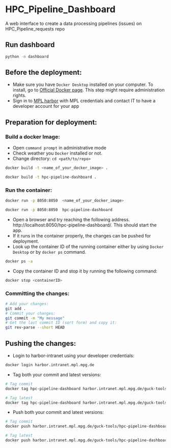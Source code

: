 # HPC_Pipeline_Dashboard

A web interface to create a data processing pipelines (issues) on HPC_Pipeline_requests repo

## Run dashboard

```bash
python -m dashboard
```

## Before the deployment:

- Make sure you have `Docker Desktop` installed on your computer. To install, go to [Official Docker page](https://docs.docker.com/get-docker/). 
This step might require administration rights.
- Sign in to [MPL harbor](https://harbor.intranet.mpl.mpg.de/) with MPL credentials and contact IT to have a developer account for your app

## Preparation for deployment:

### Build a docker Image:  
- Open `command prompt` in administrative mode
- Check weather you ``Docker`` installed or not.
- Change directory: ``cd <path/to/repo>``    

```bash
docker build -t <name_of_your_docker_image> .

docker build -t hpc-pipeline-dashboard .
```

### Run the container:
```bash
docker run -p 8050:8050  <name_of_your_docker_image>

docker run -p 8050:8050  hpc-pipeline-dashboard
```

- Open a browser and try reaching the following address. http://localhost:8050/hpc-pipeline-dashboard/. This should start the app.
- If it runs in the container properly, the changes can be pushed for deployment.
- Look up the container ID of the running container either by using ``Docker Desktop`` or by `docker ps` command.
```bash
docker ps -a
```
- Copy the container ID and stop it by running the following command:
```bash
docker stop <containerID>
```

### Committing the changes:
```bash
# Add your changes:
git add .
# Commit your changes:
git commit -m "My message"
# Get the last commit ID (sort form) and copy it:
git rev-parse --short HEAD
```

## Pushing the changes:

- Login to harbor-intranet using your developer credentials:
```bash
docker login harbor.intranet.mpl.mpg.de
```

- Tag both your commit and latest versions:
```bash
# Tag commit
docker tag hpc-pipeline-dashboard harbor.intranet.mpl.mpg.de/guck-tools/hpc-pipeline-dashboard:yourcommitID

# Tag latest
docker tag hpc-pipeline-dashboard harbor.intranet.mpl.mpg.de/guck-tools/hpc-pipeline-dashboard:latest
```


 - Push both your commit and latest versions:
```bash
# Tag commit
docker push harbor.intranet.mpl.mpg.de/guck-tools/hpc-pipeline-dashboard:yourcommitID

# Tag latest
docker push harbor.intranet.mpl.mpg.de/guck-tools/hpc-pipeline-dashboard:latest
```
